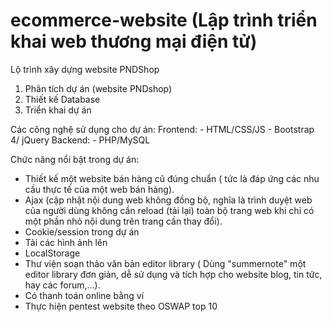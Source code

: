 # ecommerce-website (Lập trình triển khai web thương mại điện tử)
Lộ trình xây dựng website PNDShop
1) Phân tích dự án (website PNDshop)
2) Thiết kế Database
3) Triển khai dự án

Các công nghệ sử dụng cho dự án:
  Frontend:
    - HTML/CSS/JS
    - Bootstrap 4/ jQuery
  Backend:
    - PHP/MySQL

Chức năng nổi bật trong dự án:

- Thiết kế một website bán hàng cũ đúng chuẩn ( tức là đáp ứng các nhu cầu thực tế của một web bán hàng).
- Ajax (cập nhật nội dung web không đồng bộ, nghĩa là trình duyệt web của người dùng không cần reload (tải lại) toàn bộ trang web khi chỉ có một phần nhỏ nội dung trên trang cần thay đổi).
- Cookie/session trong dự án
- Tải các hình ảnh lên
- LocalStorage
- Thư viện soạn thảo văn bản editor library ( Dùng "summernote" một editor library đơn giản, dễ sử dụng và tích hợp cho website blog, tin tức, hay các forum,...).
- Có thanh toán online bằng ví 
- Thực hiện pentest website theo OSWAP top 10
